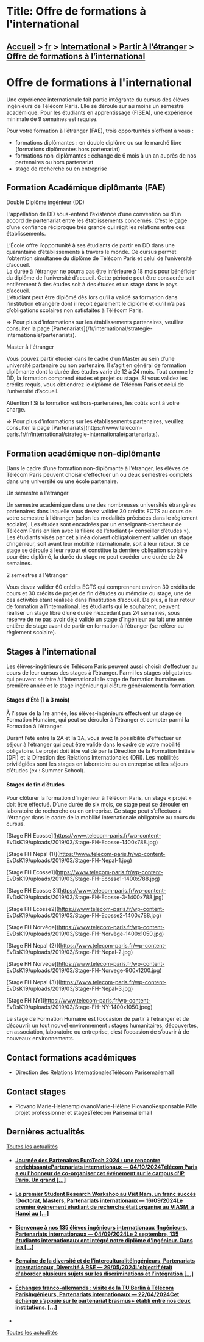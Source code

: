 # Title: Offre de formations à l'international

## [Accueil](https://www.telecom-paris.fr "https://www.telecom-paris.fr") > [fr](https://www.telecom-paris.fr/fr "fr") > [International](https://www.telecom-paris.fr/fr/international "International") > [Partir à l’étranger](https://www.telecom-paris.fr/fr/international/partir-etranger "Partir à l’étranger") > [Offre de formations à l’international](https://www.telecom-paris.fr/fr/international/partir-etranger/offre)

[](https://www.telecom-paris.fr/fr/accueil)

# Offre de formations à l'international

Une expérience internationale fait partie intégrante du cursus des élèves
ingénieurs de Télécom Paris. Elle se déroule sur au moins un semestre
académique. Pour les étudiants en apprentissage (FISEA), une expérience
minimale de 9 semaines est requise.

Pour votre formation à l’étranger (FAE), trois opportunités s’offrent à vous :

  * formations diplômantes : en double diplôme ou sur le marché libre (formations diplômantes hors partenariat)
  * formations non-diplômantes : échange de 6 mois à un an auprès de nos partenaires ou hors partenariat
  * stage de recherche ou en entreprise

## Formation Académique diplômante (FAE)

Double Diplôme ingénieur (DD)

L’appellation de DD sous-entend l’existence d’une convention ou d’un accord de
partenariat entre les établissements concernés. C’est le gage d’une confiance
réciproque très grande qui régit les relations entre ces établissements.

L’École offre l’opportunité à ses étudiants de partir en DD dans une
quarantaine d’établissements à travers le monde. Ce cursus permet l’obtention
simultanée du diplôme de Télécom Paris et celui de l’université d’accueil.  
La durée à l’étranger ne pourra pas être inférieure à 18 mois pour bénéficier
du diplôme de l’université d’accueil. Cette période peut être consacrée soit
entièrement à des études soit à des études et un stage dans le pays d’accueil.  
L’étudiant peut être diplômé dès lors qu’il a validé sa formation dans
l’institution étrangère dont il reçoit également le diplôme et qu’il n’a pas
d’obligations scolaires non satisfaites à Télécom Paris.

⇒ Pour plus d’informations sur les établissements partenaires, veuillez
consulter la page [Partenariats](/fr/international/strategie-
internationale/partenariats).  

Master à l'étranger

Vous pouvez partir étudier dans le cadre d’un Master au sein d’une université
partenaire ou non partenaire. Il s’agit en général de formation diplômante
dont la durée des études varie de 12 à 24 mois. Tout comme le DD, la formation
comprend études et projet ou stage. Si vous validez les crédits requis, vous
obtiendrez le diplôme de Télécom Paris et celui de l’université d’accueil.

Attention ! Si la formation est hors-partenaires, les coûts sont à votre
charge.

⇒ Pour plus d’informations sur les établissements partenaires, veuillez
consulter la page [Partenariats](https://www.telecom-
paris.fr/fr/international/strategie-internationale/partenariats).

## Formation académique non-diplômante

Dans le cadre d’une formation non-diplômante à l’étranger, les élèves de
Télécom Paris peuvent choisir d’effectuer un ou deux semestres complets dans
une université ou une école partenaire.

Un semestre à l'étranger

Un semestre académique dans une des nombreuses universités étrangères
partenaires dans laquelle vous devez valider 30 crédits ECTS au cours de votre
semestre à l’étranger (selon les modalités précisées dans le règlement
scolaire). Les études sont encadrées par un enseignant-chercheur de Télécom
Paris en lien avec la filière de l’étudiant (« conseiller d’études »).  
Les étudiants visés par cet alinéa doivent obligatoirement valider un stage
d’ingénieur, soit avant leur mobilité internationale, soit à leur retour. Si
ce stage se déroule à leur retour et constitue la dernière obligation scolaire
pour être diplômé, la durée du stage ne peut excéder une durée de 24 semaines.

2 semestres à l'étranger

Vous devez valider 60 crédits ECTS qui comprennent environ 30 crédits de cours
et 30 crédits de projet de fin d’études ou mémoire ou stage, une de ces
activités étant réalisée dans l’institution d’accueil. De plus, à leur retour
de formation à l’international, les étudiants qui le souhaitent, peuvent
réaliser un stage libre d’une durée n’excédant pas 24 semaines, sous réserve
de ne pas avoir déjà validé un stage d’ingénieur ou fait une année entière de
stage avant de partir en formation à l’étranger (se référer au règlement
scolaire).

## Stages à l’international

Les élèves-ingénieurs de Télécom Paris peuvent aussi choisir d’effectuer au
cours de leur cursus des stages à l’étranger. Parmi les stages obligatoires
qui peuvent se faire à l’international : le stage de formation humaine en
première année et le stage ingénieur qui clôture généralement la formation.

#### Stages d’Été (1 à 3 mois)

À l’issue de la 1re année, les élèves-ingénieurs effectuent un stage de
Formation Humaine, qui peut se dérouler à l’étranger et compter parmi la
Formation à l’étranger.

Durant l’été entre la 2A et la 3A, vous avez la possibilité d’effectuer un
séjour à l’étranger qui peut être validé dans le cadre de votre mobilité
obligatoire. Le projet doit être validé par la Direction de la Formation
Initiale (DFI) et la Direction des Relations Internationales (DRI). Les
mobilités privilégiées sont les stages en laboratoire ou en entreprise et les
séjours d’études (ex : Summer School).

#### Stages de fin d’études

Pour clôturer la formation d’ingénieur à Télécom Paris, un stage « projet »
doit être effectué. D’une durée de six mois, ce stage peut se dérouler en
laboratoire de recherche ou en entreprise. Ce stage peut s’effectuer à
l’étranger dans le cadre de la mobilité internationale obligatoire au cours du
cursus.

[Stage FH Ecosse](https://www.telecom-paris.fr/wp-content-
EvDsK19/uploads/2019/03/Stage-FH-Ecosse-1400x788.jpg)

[Stage FH Nepal (1)](https://www.telecom-paris.fr/wp-content-
EvDsK19/uploads/2019/03/Stage-FH-Nepal-1.jpg)

[Stage FH Ecosse1](https://www.telecom-paris.fr/wp-content-
EvDsK19/uploads/2019/03/Stage-FH-Ecosse1-1400x788.jpg)

[Stage FH Ecosse 3](https://www.telecom-paris.fr/wp-content-
EvDsK19/uploads/2019/03/Stage-FH-Ecosse-3-1400x788.jpg)

[Stage FH Ecosse2](https://www.telecom-paris.fr/wp-content-
EvDsK19/uploads/2019/03/Stage-FH-Ecosse2-1400x788.jpg)

[Stage FH Norvège](https://www.telecom-paris.fr/wp-content-
EvDsK19/uploads/2019/03/Stage-FH-Norvège-1400x1050.jpg)

[Stage FH Nepal (2)](https://www.telecom-paris.fr/wp-content-
EvDsK19/uploads/2019/03/Stage-FH-Nepal-2.jpg)

[Stage FH Norvege](https://www.telecom-paris.fr/wp-content-
EvDsK19/uploads/2019/03/Stage-FH-Norvege-900x1200.jpg)

[Stage FH Nepal (3)](https://www.telecom-paris.fr/wp-content-
EvDsK19/uploads/2019/03/Stage-FH-Nepal-3.jpg)

[Stage FH NY](https://www.telecom-paris.fr/wp-content-
EvDsK19/uploads/2019/03/Stage-FH-NY-1400x1050.jpeg)

Le stage de Formation Humaine est l’occasion de partir à l’étranger et de
découvrir un tout nouvel environnement : stages humanitaires, découvertes, en
association, laboratoire ou entreprise, c’est l’occasion de s’ouvrir à de
nouveaux environnements.

## Contact formations académiques

  * Direction des Relations InternationalesTélécom Parisemailemail

## Contact stages

  * Piovano Marie-HelenempiovanoMarie-Hélène PiovanoResponsable Pôle projet professionnel et stagesTélécom Parisemailemail

## Dernières actualités

[Toutes les actualités](https://www.telecom-paris.fr/news/newsroom "Toutes les
actualités")

  * #### [Journée des Partenaires EuroTech 2024 : une rencontre enrichissantePartenariats internationaux — 04/10/2024Télécom Paris a eu l'honneur de co-organiser cet événement sur le campus d'IP Paris. Un grand [...]](https://www.telecom-paris.fr/eurotech-partner-days-2024-rencontre-enrichissante "Journée des Partenaires EuroTech 2024 : une rencontre enrichissante")
  * #### [Le premier Student Research Workshop au Viêt Nam, un franc succès !Doctorat, Masters, Partenariats internationaux — 16/09/2024Le premier événement étudiant de recherche était organisé au VIASM, à Hanoi au [...]](https://www.telecom-paris.fr/evenement-etudiant-recherche-viasm-vietnam "Le premier Student Research Workshop au Viêt Nam, un franc succès !")
  * #### [Bienvenue à nos 135 élèves ingénieurs internationaux !Ingénieurs, Partenariats internationaux — 04/09/2024Le 2 septembre, 135 étudiants internationaux ont intégré notre diplôme d'ingénieur. Dans les [...]](https://www.telecom-paris.fr/bienvenue-135-eleves-ingenieurs-internationaux "Bienvenue à nos 135 élèves ingénieurs internationaux !")
  * #### [Semaine de la diversité et de l’interculturalitéIngénieurs, Partenariats internationaux, Diversité & RSE — 29/05/2024L'objectif était d'aborder plusieurs sujets sur les discriminations et l’intégration [...]](https://www.telecom-paris.fr/fr/div/semaine-diversite-interculturalite "Semaine de la diversité et de l’interculturalité")
  * #### [Échanges franco-allemands : visite de la TU Berlin à Télécom ParisIngénieurs, Partenariats internationaux — 22/04/2024Cet échange s’appuie sur le partenariat Erasmus+ établi entre nos deux institutions. [...]](https://www.telecom-paris.fr/visite-tu-berlin "Échanges franco-allemands : visite de la TU Berlin à Télécom Paris")
  * 

[Toutes les actualités](https://www.telecom-paris.fr/news/newsroom "Toutes les
actualités")

